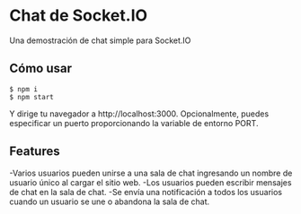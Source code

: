 
# Chat de Socket.IO

Una demostración de chat simple para Socket.IO

## Cómo usar


```
$ npm i
$ npm start
```
Y dirige tu navegador a http://localhost:3000. Opcionalmente, puedes especificar
un puerto proporcionando la variable de entorno PORT.

## Features

-Varios usuarios pueden unirse a una sala de chat ingresando un nombre de usuario único
al cargar el sitio web.
-Los usuarios pueden escribir mensajes de chat en la sala de chat.
-Se envía una notificación a todos los usuarios cuando un usuario se une o abandona
la sala de chat.
